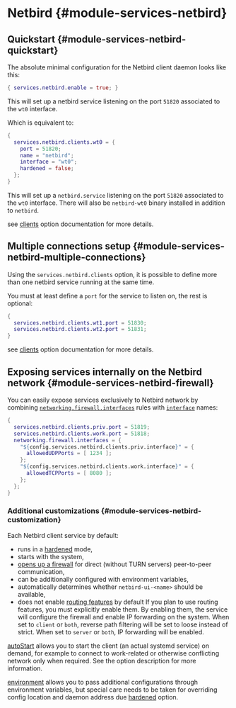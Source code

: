# Netbird {#module-services-netbird}

## Quickstart {#module-services-netbird-quickstart}

The absolute minimal configuration for the Netbird client daemon looks like this:

```nix
{ services.netbird.enable = true; }
```

This will set up a netbird service listening on the port `51820` associated to the
`wt0` interface.

Which is equivalent to:

```nix
{
  services.netbird.clients.wt0 = {
    port = 51820;
    name = "netbird";
    interface = "wt0";
    hardened = false;
  };
}
```

This will set up a `netbird.service` listening on the port `51820` associated to the
`wt0` interface. There will also be `netbird-wt0` binary installed in addition to `netbird`.

see [clients](#opt-services.netbird.clients) option documentation for more details.

## Multiple connections setup {#module-services-netbird-multiple-connections}

Using the `services.netbird.clients` option, it is possible to define more than
one netbird service running at the same time.

You must at least define a `port` for the service to listen on, the rest is optional:

```nix
{
  services.netbird.clients.wt1.port = 51830;
  services.netbird.clients.wt2.port = 51831;
}
```

see [clients](#opt-services.netbird.clients) option documentation for more details.

## Exposing services internally on the Netbird network {#module-services-netbird-firewall}

You can easily expose services exclusively to Netbird network by combining
[`networking.firewall.interfaces`](#opt-networking.firewall.interfaces) rules
with [`interface`](#opt-services.netbird.clients._name_.interface) names:

```nix
{
  services.netbird.clients.priv.port = 51819;
  services.netbird.clients.work.port = 51818;
  networking.firewall.interfaces = {
    "${config.services.netbird.clients.priv.interface}" = {
      allowedUDPPorts = [ 1234 ];
    };
    "${config.services.netbird.clients.work.interface}" = {
      allowedTCPPorts = [ 8080 ];
    };
  };
}
```

### Additional customizations {#module-services-netbird-customization}

Each Netbird client service by default:

- runs in a [hardened](#opt-services.netbird.clients._name_.hardened) mode,
- starts with the system,
- [opens up a firewall](#opt-services.netbird.clients._name_.openFirewall) for direct (without TURN servers)
  peer-to-peer communication,
- can be additionally configured with environment variables,
- automatically determines whether `netbird-ui-<name>` should be available,
- does not enable [routing features](#opt-services.netbird.useRoutingFeatures) by default
  If you plan to use routing features, you must explicitly enable them. By enabling them, the service will
  configure the firewall and enable IP forwarding on the system.
  When set to `client` or `both`, reverse path filtering will be set to loose instead of strict.
  When set to `server` or `both`, IP forwarding will be enabled.

[autoStart](#opt-services.netbird.clients._name_.autoStart) allows you to start the client (an actual systemd service)
on demand, for example to connect to work-related or otherwise conflicting network only when required.
See the option description for more information.

[environment](#opt-services.netbird.clients._name_.environment) allows you to pass additional configurations
through environment variables, but special care needs to be taken for overriding config location and
daemon address due [hardened](#opt-services.netbird.clients._name_.hardened) option.
